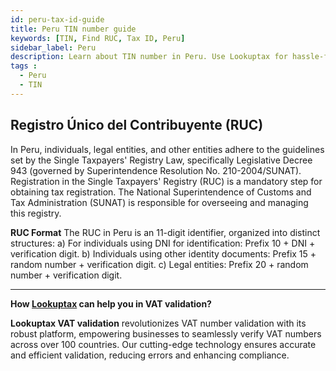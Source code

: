 ```yaml
---
id: peru-tax-id-guide
title: Peru TIN number guide
keywords: [TIN, Find RUC, Tax ID, Peru]
sidebar_label: Peru
description: Learn about TIN number in Peru. Use Lookuptax for hassle-free tax id validation in Peru and other 100+ countries
tags : 
  - Peru
  - TIN
---
```


## Registro Único del Contribuyente (RUC)
In Peru, individuals, legal entities, and other entities adhere to the guidelines set by the Single Taxpayers' Registry Law, specifically Legislative Decree 943 (governed by Superintendence Resolution No. 210-2004/SUNAT). Registration in the Single Taxpayers' Registry (RUC) is a mandatory step for obtaining tax registration. The National Superintendence of Customs and Tax Administration (SUNAT) is responsible for overseeing and managing this registry.

**RUC Format**
The RUC in Peru is an 11-digit identifier, organized into distinct structures:
a) For individuals using DNI for identification: Prefix 10 + DNI + verification digit.
b) Individuals using other identity documents: Prefix 15 + random number + verification digit.
c) Legal entities: Prefix 20 + random number + verification digit.


----
**How [Lookuptax](https://lookuptax.com/) can help you in VAT validation?**

**Lookuptax VAT validation** revolutionizes VAT number validation with its robust platform, empowering businesses to seamlessly verify VAT numbers across over 100 countries. Our cutting-edge technology ensures accurate and efficient validation, reducing errors and enhancing compliance.
